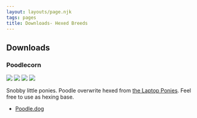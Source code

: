 ```yaml
---
layout: layouts/page.njk
tags: pages
title: Downloads- Hexed Breeds
---
```


  <h2>
          Downloads
        </h2>
        <h3>
          Poodlecorn
        </h3>
               <img
          src="https://cdn.glitch.com/e8c48446-7221-44a1-aabd-d809cd1d1e34%2Fpetz251.png?v=1621028008575"
        />          <img
          src="https://cdn.glitch.com/e8c48446-7221-44a1-aabd-d809cd1d1e34%2Fpetz250.png?v=1621028017074"
        />
         <img
          src="https://cdn.glitch.com/e8c48446-7221-44a1-aabd-d809cd1d1e34%2Fpetz249.png?v=1621028025917"
        />
               <img
          src="https://cdn.glitch.com/e8c48446-7221-44a1-aabd-d809cd1d1e34%2Fpetz263.png?v=1621028676400"
        />
        <p>
          Snobby little ponies. Poodle overwrite hexed from <a href="https://seeingstars.site/breedfiles.html">the Laptop Ponies</a>. Feel free to use as hexing base.
        </p>
        <ul>
          <li><a href="https://cdn.glitch.com/e8c48446-7221-44a1-aabd-d809cd1d1e34%2FPoodle.dog?v=1621028141546">Poodle.dog</a></li>
        </ul>
